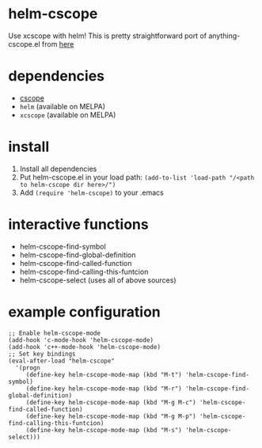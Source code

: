 # helm-cscope
Use xcscope with helm! This is pretty straightforward port of anything-cscope.el from [here](https://github.com/vexus2/dotfiles/blob/master/.elisp/anything-cscope.el)

# dependencies
* [cscope](http://cscope.sourceforge.net/)
* `helm` (available on MELPA)
* `xcscope` (available on MELPA)

# install
1. Install all dependencies
2. Put helm-cscope.el in your load path: `(add-to-list 'load-path "/<path to helm-cscope dir here>/")`
3. Add `(require 'helm-cscope)` to your .emacs

# interactive functions
* helm-cscope-find-symbol
* helm-cscope-find-global-definition
* helm-cscope-find-called-function
* helm-cscope-find-calling-this-funtcion
* helm-cscope-select (uses all of above sources)

# example configuration
```elisp
;; Enable helm-cscope-mode
(add-hook 'c-mode-hook 'helm-cscope-mode)
(add-hook 'c++-mode-hook 'helm-cscope-mode)
;; Set key bindings
(eval-after-load "helm-cscope"
  '(progn
     (define-key helm-cscope-mode-map (kbd "M-t") 'helm-cscope-find-symbol)
     (define-key helm-cscope-mode-map (kbd "M-r") 'helm-cscope-find-global-definition)
     (define-key helm-cscope-mode-map (kbd "M-g M-c") 'helm-cscope-find-called-function)
     (define-key helm-cscope-mode-map (kbd "M-g M-p") 'helm-cscope-find-calling-this-funtcion)
     (define-key helm-cscope-mode-map (kbd "M-s") 'helm-cscope-select)))
```
